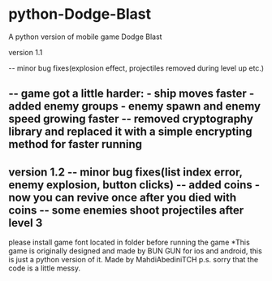 # python-Dodge-Blast

A python version of mobile game Dodge Blast

version 1.1

-- minor bug fixes(explosion effect, projectiles removed during level up etc.)

-- game got a little harder:
	- ship moves faster
	- added enemy groups
	- enemy spawn and enemy speed growing faster
-- removed cryptography library and replaced it with a simple encrypting
 method for faster running
-----------------------------------------------------------------------------------------------------
version 1.2
-- minor bug fixes(list index error, enemy explosion, button clicks)
-- added coins
	- now you can revive once after you died with coins
-- some enemies shoot projectiles after level 3
-----------------------------------------------------------------------------------------------------
please install game font located in folder before running the game
*This game is originally designed and made by BUN GUN for ios and android, this is just a python version of it.
Made by MahdiAbediniTCH
p.s. sorry that the code is a little messy.
